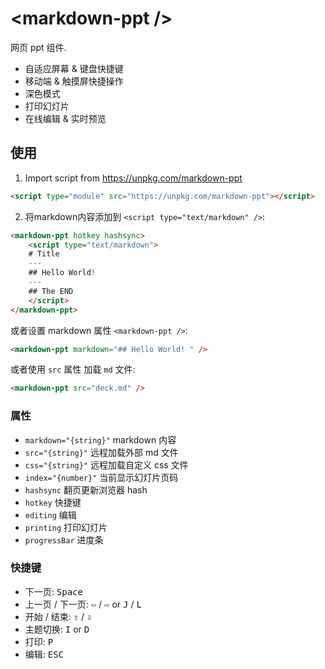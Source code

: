 # &lt;markdown-ppt />

网页 ppt 组件.

- 自适应屏幕 & 键盘快捷键
- 移动端 & 触摸屏快捷操作
- 深色模式
- 打印幻灯片
- 在线编辑 & 实时预览

## 使用

1. Import script from https://unpkg.com/markdown-ppt

```html
<script type="module" src="https://unpkg.com/markdown-ppt"></script>
```

2. 将markdown内容添加到 `<script type="text/markdown" />`:

```html
<markdown-ppt hotkey hashsync>
    <script type="text/markdown">
    # Title
    ---
    ## Hello World!
    ---
    ## The END
    </script>
</markdown-ppt>
```

或者设置 markdown 属性 `<markdown-ppt />`:

```html
<markdown-ppt markdown="## Hello World! " />
```

或者使用 `src` 属性 加载 `md` 文件:

```html
<markdown-ppt src="deck.md" />
```

### 属性

- `markdown="{string}"`  markdown 内容
- `src="{string}"` 远程加载外部 md 文件
- `css="{string}"` 远程加载自定义 css 文件
- `index="{number}"` 当前显示幻灯片页码
- `hashsync` 翻页更新浏览器 hash
- `hotkey` 快捷键
- `editing` 编辑
- `printing` 打印幻灯片
- `progressBar` 进度条

### 快捷键

- 下一页: <kbd>Space</kbd>
- 上一页 / 下一页: <kbd>⇦</kbd> / <kbd>⇨</kbd> or <kbd>J</kbd> / <kbd>L</kbd>
- 开始 / 结束: <kbd>⇧</kbd> / <kbd>⇩</kbd>
- 主题切换: <kbd>I</kbd> or <kbd>D</kbd>
- 打印: <kbd>P</kbd>
- 编辑: <kbd>ESC</kbd>
